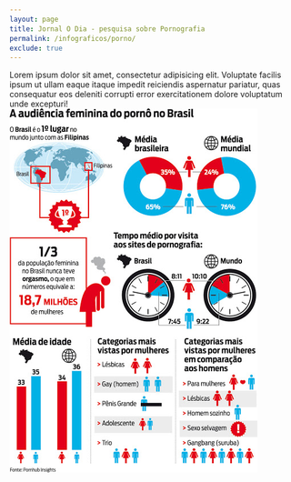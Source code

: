 ```yaml
---
layout: page
title: Jornal O Dia - pesquisa sobre Pornografia
permalink: /infograficos/porno/
exclude: true
---
```


<div class="single-art">
  <div class="legend">
    Lorem ipsum dolor sit amet, consectetur adipisicing elit. Voluptate facilis ipsum ut ullam eaque itaque impedit reiciendis aspernatur pariatur, quas consequatur eos deleniti corrupti error exercitationem dolore voluptatum unde excepturi!
  </div>

  <div class="image">
    <img src="/assets/images/infos/porno.jpg" alt="">
  </div>
</div>